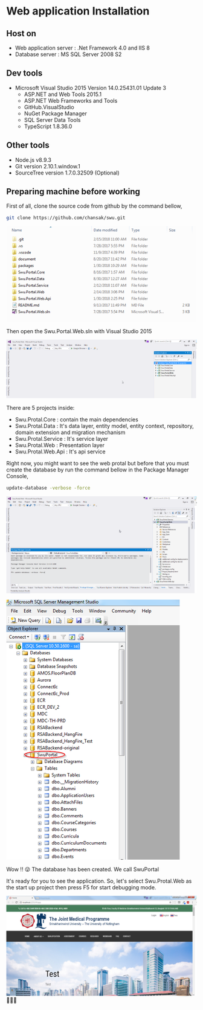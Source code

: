 # Web application Installation

## Host on
 * Web application server : .Net Framework 4.0  and IIS 8
 * Database server : MS SQL Server 2008 S2
 
 ## Dev tools
  * Microsoft Visual Studio 2015 Version 14.0.25431.01 Update 3
    * ASP.NET and Web Tools 2015.1
    * ASP.NET Web Frameworks and Tools
    * GitHub.VisualStudio
    * NuGet Package Manager
    * SQL Server Data Tools
    * TypeScript   1.8.36.0

 ## Other tools
  * Node.js v8.9.3
  * Git version 2.10.1.window.1
  * SourceTree version 1.7.0.32509 (Optional)
 
 ## Preparing machine before working
First of all, clone the source code from github by the command bellow,

```bash
git clone https://github.com/chansak/swu.git
```
![Step 1:](https://github.com/chansak/swu/blob/master/document/1-%20folder%20structure.png)

Then open the Swu.Portal.Web.sln with Visual Studio 2015

![Step 2:](https://github.com/chansak/swu/blob/master/document/2-%20first%20look%20in%20vs2015.png)

There are 5 projects inside:
 * Swu.Protal.Core : contain the main dependencies
 * Swu.Protal.Data : It's data layer, entity model, entity context, repository, domain extension and migration mechanism
 * Swu.Protal.Service : It's service layer
 * Swu.Protal.Web : Presentation layer
 * Swu.Protal.Web.Api : It's api service

Right now, you might want to see the web protal but before that you must create the database by run the command bellow in the Package Manager Console,
```bash
update-database -verbose -force
```
![Step 3:](https://github.com/chansak/swu/blob/master/document/4-%20database%20initialize.png)

![Step 4:](https://github.com/chansak/swu/blob/master/document/database.png)

Wow !! :stuck_out_tongue_winking_eye: The database has been created. We call SwuPortal

It's ready for you to see the application. So, let's select Swu.Protal.Web as the start up project then press F5 for start debugging mode.

![Step 5:](https://github.com/chansak/swu/blob/master/document/3-%20web%20main%20page.png) :clap::clap::clap:
